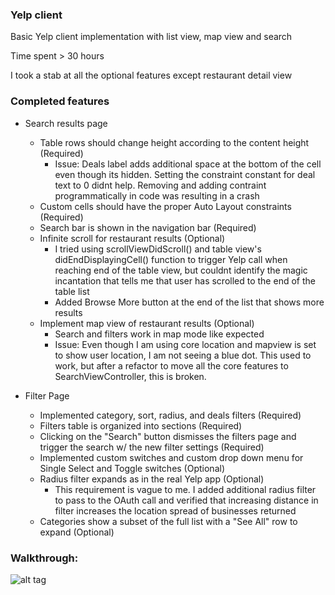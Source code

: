 ### Yelp client

Basic Yelp client implementation with list view, map view and search

Time spent > 30 hours

I took a stab at all the optional features except restaurant detail view

### Completed features

- Search results page
    - Table rows should change height according to the content height (Required)
        - Issue: Deals label adds additional space at the bottom of the cell even though its hidden. Setting the constraint constant for deal text to 0 didnt help. Removing and adding contraint programmatically in code was resulting in a crash
    - Custom cells should have the proper Auto Layout constraints (Required)
    - Search bar is shown in the navigation bar (Required)
    - Infinite scroll for restaurant results (Optional)
        - I tried using scrollViewDidScroll() and table view's didEndDisplayingCell() function to trigger Yelp call when reaching end of the table view, but couldnt identify the magic incantation that tells me that user has scrolled to the end of the table list
        - Added Browse More button at the end of the list that shows more results
    - Implement map view of restaurant results (Optional)
        - Search and filters work in map mode like expected
        - Issue: Even though I am using core location and mapview is set to show user location, I am not seeing a blue dot. This used to work, but after a refactor to move all the core features to SearchViewController, this is broken.

- Filter Page
    - Implemented category, sort, radius, and deals filters (Required)
    - Filters table is organized into sections (Required)
    - Clicking on the "Search" button dismisses the filters page and trigger the search w/ the new filter settings (Required)
    - Implemented custom switches and custom drop down menu for Single Select and Toggle switches (Optional)
    - Radius filter expands as in the real Yelp app (Optional)
        - This requirement is vague to me. I added additional radius filter to pass to the OAuth call and verified that increasing distance in filter increases the location spread of businesses returned
    - Categories show a subset of the full list with a "See All" row to expand (Optional)

### Walkthrough:

![alt tag](https://github.com/udaymitra/Yelp/blob/master/walkthrough.gif)
